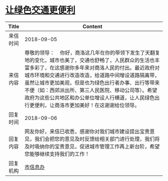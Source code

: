 # <a href="http://www.shangluo.gov.cn/zmhd/ldxxxx.jsp?urltype=leadermail.LeaderMailContentUrl&wbtreeid=1112&leadermailid=4901">让绿色交通更便利</a>
| Title |                                                                                                         Content                                                                                                         |
|:-----:|-------------------------------------------------------------------------------------------------------------------------------------------------------------------------------------------------------------------------|
| 来信时间  | 2018-09-05                                                                                                                                                                                                              |
| 来信内容  | 尊敬的领导：    你好，商洛这几年在你的带领下发生了天翻复地的变化，城市也美了，交通也舒畅了，人民群众的生活也丰富多彩了，在这感谢你多年来对商洛人民的付出。最近政府对城市环境和交通进行改造改造，给道路中间增设道路隔离带，虽然让城市更加美观，但是也为绿色出行者办事、出行等带来不便（如：西郊派出所、第三人民医院、移动公司等）。希望政府为这些公共地区和办公单位增设人行横道，让人民绿色出行更便利，让商洛市更加美好！在这谢谢给位领导。 |
| 回复时间  | 2018-09-06                                                                                                                                                                                                              |
| 回复内容  | 网友你好，来信已收悉，感谢你对我们城市建设提出宝贵意见，我们会把您的意见及时反馈给相关部门进行处理，我们将及时吸纳你的宝贵意见，促进城市管理工作再上新台阶，希望您能够继续支持我们的工作！                                                                                                                           |
| 回复机构  | <a href="../../category/agencies/市信息办.md">市信息办</a>                                                                                                                                                                      |